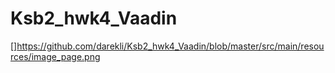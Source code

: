 # Ksb2_hwk4_Vaadin
[]https://github.com/darekli/Ksb2_hwk4_Vaadin/blob/master/src/main/resources/image_page.png
